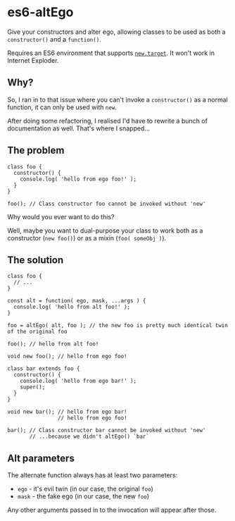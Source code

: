 # es6-altEgo

Give your constructors and alter ego, allowing classes to be used as both a `constructor()` and a `function()`.

Requires an ES6 environment that supports [`new.target`](https://developer.mozilla.org/en-US/docs/Web/JavaScript/Reference/Operators/new.target). It won't work in Internet Exploder.

## Why?

So, I ran in to that issue where you can't invoke a `constructor()` as a normal function, it can only be used with `new`.

After doing some refactoring, I realised I'd have to rewrite a bunch of documentation as well. That's where I snapped...

## The problem

```es6
class foo {
  constructor() {
    console.log( 'hello from ego foo!' );
  }
}

foo(); // Class constructor foo cannot be invoked without 'new'
```

Why would you ever want to do this?

Well, maybe you want to dual-purpose your class to work both as a constructor (`new foo()`) or as a mixin (`foo( someObj )`).

## The solution

```es6
class foo {
  // ...
}

const alt = function( ego, mask, ...args ) {
  console.log( 'hello from alt foo!' );
}

foo = altEgo( alt, foo ); // the new foo is pretty much identical twin of the original foo

foo(); // hello from alt foo!

void new foo(); // hello from ego foo!

class bar extends foo {
  constructor() {
    console.log( 'hello from ego bar!' );
    super();
  }
}

void new bar(); // hello from ego bar!
                // hello from ego foo!

bar(); // Class constructor bar cannot be invoked without 'new'
       // ...because we didn't altEgo() `bar`
```

## Alt parameters

The alternate function always has at least two parameters:

* `ego` - it's evil twin (in our case, the original `foo`)
* `mask` - the fake ego (in our case, the new `foo`)

Any other arguments passed in to the invocation will appear after those.
